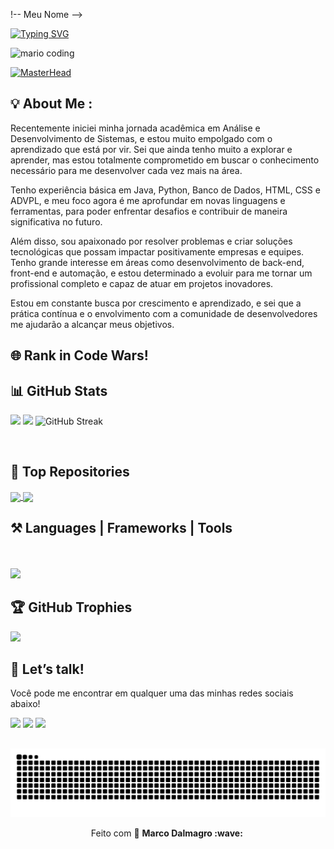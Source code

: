 !-- Meu Nome -->
<!--<h1 align="center" >Olá! Eu sou o Marco Dalmagro! 👋</h1>-->

[![Typing SVG](https://readme-typing-svg.demolab.com?font=Sf+Pro+Display+semibold&weight=900&size=40&pause=1000&color=FFFFFF&width=600&height=60&lines=Ol%C3%A1!+Eu+sou+o+Marco+Dalmagro!+%F0%9F%91%8B)](https://git.io/typing-svg)

<!-- Banner do Mario Programando -->
![mario coding](https://i.imgur.com/1ZvVkDc.gif)

<!-- Banner do cara Programando no Quarto --> <!-- Para ativar esse Banner, é só tirar o segundo ponto depois do appspot -->
[![MasterHead](https://firebasestorage.googleapis.com/v0/b/flexi-coding.appspot..com/o/dempgi7-520f8d5f-63d4-4453-8822-dbc149ae27f8.gif?alt=media&token=91c0c7b2-93c3-4029-b011-1a8703c5730d)](https://marcodalmagro.io)

<!-- Biografia (Tópicos) --> 
<!-- Para retomar com a Biografia em Tópico, é só organizar de acordo com o traço de tópico (-) para que ele deixe de ser um comentário e desfazer as setas. - Atualmente, atuo na área de marketing como estrategista digital, com foco no desenvolvimento de habilidades em programação, que considero essenciais no mercado atual. Estou ampliando meus conhecimentos em HTML, CSS, TypeScript, React e Java. Além disso, tenho uma grande admiração por soul e jazz. -->

<!-- Biografia (Descritiva) -->
  ## 💡 About Me :

Recentemente iniciei minha jornada acadêmica em Análise e Desenvolvimento de Sistemas, e estou muito empolgado com o aprendizado que está por vir. Sei que ainda tenho muito a explorar e aprender, mas estou totalmente comprometido em buscar o conhecimento necessário para me desenvolver cada vez mais na área.

Tenho experiência básica em Java, Python, Banco de Dados, HTML, CSS e ADVPL, e meu foco agora é me aprofundar em novas linguagens e ferramentas, para poder enfrentar desafios e contribuir de maneira significativa no futuro.

Além disso, sou apaixonado por resolver problemas e criar soluções tecnológicas que possam impactar positivamente empresas e equipes. Tenho grande interesse em áreas como desenvolvimento de back-end, front-end e automação, e estou determinado a evoluir para me tornar um profissional completo e capaz de atuar em projetos inovadores.

Estou em constante busca por crescimento e aprendizado, e sei que a prática contínua e o envolvimento com a comunidade de desenvolvedores me ajudarão a alcançar meus objetivos.


<!-- Rank de Projetos no Code Wars -->
<div style="display: inline_block">
<h2>🌐 Rank in Code Wars!</h2>
 
</div>

<!-- Status em tempo real de todos os meus Projetos ou Colaborações em Dados -->
## 📊 GitHub Stats

<div> 
 <!-- <a href="https://github.com/onicolasdelfino">--!
 <!-- <img height="180em" src="https://github-readme-stats.vercel.app/api?username=marcodalmagro&show_icons=true&theme=dark&include_all_commits=true&count_private=true" />-->
    <img height="180em" src="https://github-readme-stats.vercel.app/api?username=marcodalmagro&show_icons=true&theme=dark&include_all_commits=true&count_private=true&hide_title=false&rank_icon=github" />
  <img height="180em" src="https://github-readme-stats.vercel.app/api/top-langs/?username=onicolasdelfino&layout=compact&langs_count=6&theme=dark" />
    <img src="https://github-readme-streak-stats.herokuapp.com?user=marcodalmagro&theme=dark&locale=pt_BR&date_format=j%20M%5B%20Y%5D" alt="GitHub Streak" />
  </a>
</p>
<br/>
</div>

<!-- Fixado os Top Repositórios -->
## 📌 Top Repositories

<a href="https://github.com/marcodalmagro/marcodalmagro">
 <!-- <img align="center" src="https://github-readme-stats.vercel.app/api/pin/?username=onicolasdelfino&repo=github-readme-stats&theme=dark" />-->
  <img align="center" src="https://github-readme-stats.vercel.app/api/pin/?username=onicolasdelfino&repo=marcodalmagro&theme=dark&show_owner=true" />
</a>
<a href="https://github.com/marcodalmagro/Optimization-System-Windows-11">
  <img align="center" src="https://github-readme-stats.vercel.app/api/pin/?username=onicolasdelfino&repo=Optimization-System-Windows-11&theme=dark" />
</a>

<h2 align="display">⚒ Languages | Frameworks | Tools</h2>
<br/>
<br/>
<div align="display">
    <img src="https://skillicons.dev/icons?i=python,java,sql,mysql,html,css,figma,git,github" />
</div>


<!-- Linguagens que eu uso -->
<!--## 💻 My Stack

<div style="display: inline_block"><br>
  <img align="center" alt="Nicolas-Node" height="30" width="40" src='https://cdn.jsdelivr.net/gh/devicons/devicon/icons/nodejs/nodejs-original.svg'>
  <img align="center" alt="Nicolas-Nest" height="30" width="40" src="https://cdn.jsdelivr.net/gh/devicons/devicon@latest/icons/nestjs/nestjs-original.svg" />
  <img align="center" alt="Nicolas-Js" height="30" width="40" src="https://raw.githubusercontent.com/devicons/devicon/master/icons/javascript/javascript-plain.svg">
  <img align="center" alt="Nicolas-Ts" height="30" width="40" src="https://raw.githubusercontent.com/devicons/devicon/master/icons/typescript/typescript-plain.svg">
  <img align="center" alt="Nicolas-Java" height="30" width="40" src='https://cdn.jsdelivr.net/gh/devicons/devicon/icons/java/java-original.svg'>
  <img align="center" alt="Nicolas-HTML" height="30" width="40" src="https://raw.githubusercontent.com/devicons/devicon/master/icons/html5/html5-original.svg">
  <img align="center" alt="Nicolas-CSS" height="30" width="40" src="https://raw.githubusercontent.com/devicons/devicon/master/icons/css3/css3-original.svg">
  <img align="center" alt="Nicolas-Mongo" height="30" width="40" src='https://cdn.jsdelivr.net/gh/devicons/devicon/icons/mongodb/mongodb-original.svg'>
  <img align="center" alt="Nicolas-postgre" height="30" width="40" src='https://cdn.jsdelivr.net/gh/devicons/devicon/icons/postgresql/postgresql-original.svg'>
  <img align="center" alt="Nicolas-mysql" height="30" width="40" src='https://cdn.jsdelivr.net/gh/devicons/devicon/icons/mysql/mysql-original.svg'>
  <img align="center" alt="Nicolas-git" height="30" width="40" src='https://cdn.jsdelivr.net/gh/devicons/devicon/icons/git/git-original.svg'>
  <img align="center" alt="Nicolas-github" height="30" width="40" src='https://cdn.jsdelivr.net/gh/devicons/devicon/icons/github/github-original.svg'>
  <img align="center" alt="Nicolas-gitLab" height="30" width="40" src='https://cdn.jsdelivr.net/gh/devicons/devicon/icons/gitlab/gitlab-original.svg'>
</div>
  
##-->

<!-- Meios de Contato e Redes Sociais -->

## 🏆 GitHub Trophies
![](https://github-profile-trophy.vercel.app/?username=marcodalmagro&theme=flat&no-frame=false&no-bg=true&margin-w=4)

## :speech_balloon: Let’s talk!  

Você pode me encontrar em qualquer uma das minhas redes sociais abaixo! 

<a href="https://www.linkedin.com/in/omarcodalmagro/" target="_blank"><img src="https://img.shields.io/badge/-LinkedIn-%230077B5?style=for-the-badge&logo=linkedin&logoColor=white" target="_blank"></a>
<a href="https://www.instagram.com/omarcodalmagro/" target="_blank"><img src="https://img.shields.io/badge/-Instagram-%23E4405F?style=for-the-badge&logo=instagram&logoColor=white" target="_blank"></a>
<a href="https://twitter.com/omarcodalmagro" target="_blank"><img src="https://img.shields.io/badge/-Twitter-%231DA1F2?style=for-the-badge&logo=twitter&logoColor=white" target="_blank"></a>

##

  <!-- Animação da Cobra comendo os Commits -->
![Snake animation](https://raw.githubusercontent.com/marcodalmagro/snk/output/github-contribution-grid-snake-dark.svg)






<!-- Agradecimento ou Mensagem -->
<p align="center">Feito com 💜 <strong>Marco Dalmagro :wave: </p>
